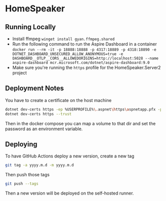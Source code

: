# HomeSpeaker

## Running Locally
- Install ffmpeg `winget install gyan.ffmpeg.shared`
- Run the following command to run the Aspire Dashboard in a container
   `docker run --rm -it -p 18888:18888 -p 4317:18889 -p 4318:18890 -e DOTNET_DASHBOARD_UNSECURED_ALLOW_ANONYMOUS=true -e DASHBOARD__OTLP__CORS__ALLOWEDORIGINS=http://localhost:5028 --name aspire-dashboard mcr.microsoft.com/dotnet/aspire-dashboard:9.0`
- Make sure you're running the `https` profile for the HomeSpeaker.Server2 project

## Deployment Notes

You have to create a certificate on the host machine

```bash
dotnet dev-certs https -ep %USERPROFILE%\.aspnet\https\aspnetapp.pfx -p $CREDENTIAL_PLACEHOLDER$
dotnet dev-certs https --trust
```

Then in the docker compose you can map a volume to that dir and set the password as an environment variable.

## Deploying

To have GitHub Actions deploy a new version, create a new tag

```bash
git tag -a yyyy.m.d -m yyyy.m.d
```

Then push those tags

```bash
git push --tags
```  

Then a new version will be deployed on the self-hosted runner.

